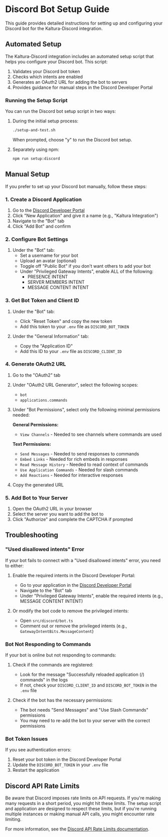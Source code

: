 # Discord Bot Setup Guide

This guide provides detailed instructions for setting up and configuring your Discord bot for the Kaltura-Discord integration.

## Automated Setup

The Kaltura-Discord integration includes an automated setup script that helps you configure your Discord bot. This script:

1. Validates your Discord bot token
2. Checks which intents are enabled
3. Generates an OAuth2 URL for adding the bot to servers
4. Provides guidance for manual steps in the Discord Developer Portal

### Running the Setup Script

You can run the Discord bot setup script in two ways:

1. During the initial setup process:
   ```bash
   ./setup-and-test.sh
   ```
   When prompted, choose "y" to run the Discord bot setup.

2. Separately using npm:
   ```bash
   npm run setup:discord
   ```

## Manual Setup

If you prefer to set up your Discord bot manually, follow these steps:

### 1. Create a Discord Application

1. Go to the [Discord Developer Portal](https://discord.com/developers/applications)
2. Click "New Application" and give it a name (e.g., "Kaltura Integration")
3. Navigate to the "Bot" tab
4. Click "Add Bot" and confirm

### 2. Configure Bot Settings

1. Under the "Bot" tab:
   - Set a username for your bot
   - Upload an avatar (optional)
   - Toggle off "Public Bot" if you don't want others to add your bot
   - Under "Privileged Gateway Intents", enable ALL of the following:
     - PRESENCE INTENT
     - SERVER MEMBERS INTENT
     - MESSAGE CONTENT INTENT

### 3. Get Bot Token and Client ID

1. Under the "Bot" tab:
   - Click "Reset Token" and copy the new token
   - Add this token to your `.env` file as `DISCORD_BOT_TOKEN`

2. Under the "General Information" tab:
   - Copy the "Application ID"
   - Add this ID to your `.env` file as `DISCORD_CLIENT_ID`

### 4. Generate OAuth2 URL

1. Go to the "OAuth2" tab
2. Under "OAuth2 URL Generator", select the following scopes:
   - `bot`
   - `applications.commands`
3. Under "Bot Permissions", select only the following minimal permissions needed:
   
   **General Permissions:**
   - `View Channels` - Needed to see channels where commands are used
   
   **Text Permissions:**
   - `Send Messages` - Needed to send responses to commands
   - `Embed Links` - Needed for rich embeds in responses
   - `Read Message History` - Needed to read context of commands
   - `Use Application Commands` - Needed for slash commands
   - `Add Reactions` - Needed for interactive responses
4. Copy the generated URL

### 5. Add Bot to Your Server

1. Open the OAuth2 URL in your browser
2. Select the server you want to add the bot to
3. Click "Authorize" and complete the CAPTCHA if prompted

## Troubleshooting

### "Used disallowed intents" Error

If your bot fails to connect with a "Used disallowed intents" error, you need to either:

1. Enable the required intents in the Discord Developer Portal:
   - Go to your application in the [Discord Developer Portal](https://discord.com/developers/applications)
   - Navigate to the "Bot" tab
   - Under "Privileged Gateway Intents", enable the required intents (e.g., MESSAGE CONTENT INTENT)

2. Or modify the bot code to remove the privileged intents:
   - Open `src/discord/bot.ts`
   - Comment out or remove the privileged intents (e.g., `GatewayIntentBits.MessageContent`)

### Bot Not Responding to Commands

If your bot is online but not responding to commands:

1. Check if the commands are registered:
   - Look for the message "Successfully reloaded application (/) commands" in the logs
   - If not, check your `DISCORD_CLIENT_ID` and `DISCORD_BOT_TOKEN` in the `.env` file

2. Check if the bot has the necessary permissions:
   - The bot needs "Send Messages" and "Use Slash Commands" permissions
   - You may need to re-add the bot to your server with the correct permissions

### Bot Token Issues

If you see authentication errors:

1. Reset your bot token in the Discord Developer Portal
2. Update the `DISCORD_BOT_TOKEN` in your `.env` file
3. Restart the application

## Discord API Rate Limits

Be aware that Discord imposes rate limits on API requests. If you're making many requests in a short period, you might hit these limits. The setup script and application are designed to respect these limits, but if you're running multiple instances or making manual API calls, you might encounter rate limiting.

For more information, see the [Discord API Rate Limits documentation](https://discord.com/developers/docs/topics/rate-limits).